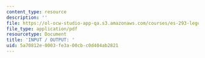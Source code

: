 ```yaml
---
content_type: resource
description: ''
file: https://ol-ocw-studio-app-qa.s3.amazonaws.com/courses/es-293-lego-robotics-spring-2007/5a70812e0003fe3a00cbc0d404ab2821_MITES_293S07_ic_com.pdf
file_type: application/pdf
resourcetype: Document
title: 'INPUT / OUTPUT: '
uid: 5a70812e-0003-fe3a-00cb-c0d404ab2821
---
```

